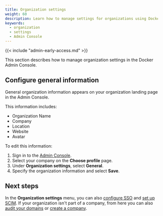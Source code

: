 ```yaml
---
title: Organization settings
weight: 60
description: Learn how to manage settings for organizations using Docker Admin Console.
keywords:
  - organization
  - settings
  - Admin Console
---
```


{{< include "admin-early-access.md" >}}

This section describes how to manage organization settings in the Docker Admin Console.

## Configure general information

General organization information appears on your organization landing page in the Admin Console.

This information includes:
 - Organization Name
 - Company
 - Location
 - Website
 - Avatar

To edit this information:

1. Sign in to the [Admin Console](https://admin.docker.com).
2. Select your company on the **Choose profile** page.
3. Under **Organization settings**, select **General**.
4. Specify the organization information and select **Save**.

## Next steps

In the **Organization settings** menu, you can also [configure SSO](../../security/for-admins/single-sign-on/configure/) and [set up SCIM](../../security/for-admins/provisioning/scim.md). If your organization isn't part of a company, from here you can also [audit your domains](../../security/for-admins/domain-audit.md) or [create a company](new-company.md).
